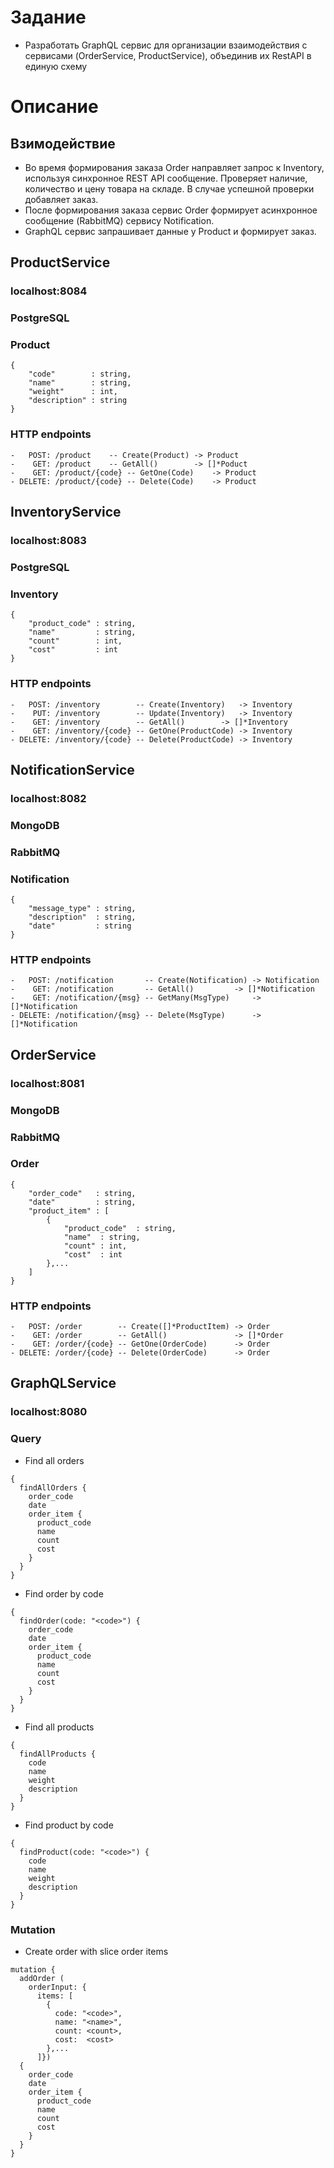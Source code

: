 # Задание

- Разработать GraphQL сервис для организации взаимодействия с сервисами (OrderService, ProductService), объединив их RestAPI в единую схему

# Описание

## Взимодействие

- Во время формирования заказа Order направляет запрос к Inventory, используя синхронное REST API сообщение. Проверяет наличие, количество и цену товара на складе. В случае успешной проверки добавляет заказ.
- После формирования заказа сервис Order формирует асинхронное сообщение (RabbitMQ) сервису Notification.
- GraphQL сервис запрашивает данные у Product и формирует заказ.

## ProductService 

### localhost:8084

### PostgreSQL

### Product
```
{ 
	"code"        : string,
	"name" 	      : string,
	"weight"      : int,
	"description" : string
}
```
	
### HTTP endpoints
```
-   POST: /product 	  -- Create(Product) -> Product
-    GET: /product 	  -- GetAll() 	     -> []*Poduct
-    GET: /product/{code} -- GetOne(Code)    -> Product
- DELETE: /product/{code} -- Delete(Code)    -> Product
```


## InventoryService

### localhost:8083

### PostgreSQL

### Inventory
```
{ 
	"product_code" : string,
	"name" 	       : string,
	"count"        : int,
	"cost"         : int
}
```
	
### HTTP endpoints
```
-   POST: /inventory        -- Create(Inventory)   -> Inventory
-    PUT: /inventory        -- Update(Inventory)   -> Inventory
-    GET: /inventory        -- GetAll() 	   -> []*Inventory
-    GET: /inventory/{code} -- GetOne(ProductCode) -> Inventory
- DELETE: /inventory/{code} -- Delete(ProductCode) -> Inventory
```


## NotificationService

### localhost:8082

### MongoDB

### RabbitMQ

### Notification
```
{ 
	"message_type" : string,
	"description"  : string,
	"date" 	       : string
}
```
	
### HTTP endpoints
```
-   POST: /notification       -- Create(Notification) -> Notification
-    GET: /notification       -- GetAll() 	      -> []*Notification
-    GET: /notification/{msg} -- GetMany(MsgType)     -> []*Notification
- DELETE: /notification/{msg} -- Delete(MsgType)      -> []*Notification
```


## OrderService

### localhost:8081

### MongoDB

### RabbitMQ

### Order
```
{ 
	"order_code"   : string,
	"date"         : string,
	"product_item" : [
		{
			"product_code"  : string,
			"name"  : string,
			"count" : int,
			"cost"  : int
		},...
	]
}
```
	
### HTTP endpoints
```
-   POST: /order        -- Create([]*ProductItem) -> Order
-    GET: /order        -- GetAll() 	          -> []*Order
-    GET: /order/{code} -- GetOne(OrderCode)      -> Order
- DELETE: /order/{code} -- Delete(OrderCode)      -> Order
```


## GraphQLService

### localhost:8080

### Query

- Find all orders
```
{
  findAllOrders {
    order_code
    date
    order_item {
      product_code
      name
      count
      cost
    }
  }
}
```
- Find order by code
```
{
  findOrder(code: "<code>") {
    order_code
    date
    order_item {
      product_code
      name
      count
      cost
    }
  }
}

```
- Find all products
```
{
  findAllProducts {
    code
    name
    weight
    description
  }
}
```
- Find product by code
```
{
  findProduct(code: "<code>") {
    code
    name
    weight
    description
  }
}
```

### Mutation

- Create order with slice order items
```
mutation {
  addOrder (
    orderInput: {
      items: [
        {
          code: "<code>", 
          name: "<name>", 
          count: <count>, 
          cost:  <cost>
        },...
      ]}) 
  {
    order_code
    date
    order_item {
      product_code
      name
      count
      cost
    }
  }
}
```
